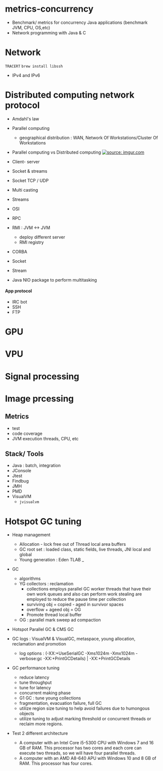# metrics-concurrency
- Benchmark/ metrics for concurrency Java applications 
(benchmark JVM, CPU, OS,etc)
- Network programming with Java & C 

# Network 
`TRACERT`
`brew install libssh`
- IPv4 and IPv6


# Distributed computing network protocol 
+ Amdahl's law

+ Parallel computing
    + geographical distribution : WAN, Network Of Workstations/Cluster Of Workstations

+ Parallel computing vs Distributed computing 
<a href="https://imgur.com/0oQG5QJ"><img src="https://i.imgur.com/0oQG5QJ.png" title="source: imgur.com" /></a>

+ Client- server
+ Socket & streams
+ Socket TCP / UDP
+ Multi casting 
+ Streams
+ OSI
+ RPC 
+ RMI : JVM <-> JVM
    + deploy different server 
    + RMI registry 
    
+ CORBA
+ Socket
+ Stream 
+ Java NIO package to perform multitasking 
#### App protocol 
+ IRC bot 
+ SSH 
+ FTP 


# GPU 

# VPU


# Signal processing 

# Image prcessing 



## Metrics 
+ test
+ code coverage 
+ JVM execution threads, CPU, etc




## Stack/ Tools 
+ Java : batch, integration 
+ JConsole 
+ Jtest
+ Findbug 
+ JMH 
+ PMD
+ VisualVM
    + `jvisualvm` 



# Hotspot GC tuning 
+ Heap management 
    + Allocation - lock free out of Thread local area buffers 
    + GC root set : loaded class, static fields, live threads, JNI local and global
    + Young generation : Eden TLAB _ 
+ GC 
    + algorithms 
    + YG collectors : reclamation
        + collections employs parallel GC worker threads that have their own work queues and also can perform work stealing are employed to reduce the pause time per collection
        + surviving obj = copied - aged in survivor spaces 
        + overflow + ageed obj = OG 
        + Promote thread local buffer 
    + OG : parallel mark sweep ad compaction
+ Hotspot Parallel GC & CMS GC 
+ GC logs : VisualVM & VisualGC, metaspace, young allocation, reclamation and promotion
    + log options : (-XX:+UseSerialGC -Xms1024m -Xmx1024m -verbose:gc -XX:+PrintGCDetails) | -XX:+PrintGCDetails
+ GC performance tuning 
  + reduce latency 
  + tune throughput 
  + tune for latency 
  + concurrent making phase 
  + G1 GC : tune young collections 
  + fragmentation, evacuation failure, full GC 
  + utilize region size tuning to help avoid failures due to humongous objects 
  + utilize tuning to adjust marking threshold or concurrent threads or reclaim more regions.



+ Test 2 different architecture
    + A  computer with an Intel Core i5-5300 CPU with Windows 7 and 16 GB of RAM. This processor has two cores and each core can execute two threads, so we will have four parallel threads.
    + A computer with an AMD A8-640 APU with Windows 10 and 8 GB of RAM. This processor has four cores.


    